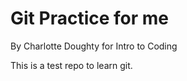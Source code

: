 # Git Practice for me 

By Charlotte Doughty for Intro to Coding

This is a test repo to learn git.
